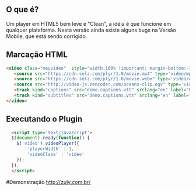 ## O que é?
Um player em HTML5 bem leve e "Clean", a idéia é que funcione em qualquer plataforma.
Nesta versão ainda existe alguns bugs na Versão Mobile, que está sendo corrigido.

## Marcação HTML
```html
<video class="meuvideo"  style="width:100% !important; margin-bottom:-10px"   width="100%" height="auto" poster="https://cdn.plyr.io/static/poster.jpg">
   <source src="https://cdn.selz.com/plyr/1.0/movie.mp4" type='video/mp4' />
   <source src="https://cdn.selz.com/plyr/1.0/movie.webm" type='video/webm' />
   <source src="http://video-js.zencoder.com/oceans-clip.ogv" type='video/ogg' />
   <track kind="captions" src="demo.captions.vtt" srclang="en" label="English"></track>
   <track kind="subtitles" src="demo.captions.vtt" srclang="en" label="English"></track>
</video>

```

## Executando o Plugin
```html
  <script type='text/javascript'>
  $(document).ready(function() {
  	$('video').videoPlayer({
  		'playerWidth' : 1,
  		'videoClass' : 'video'
  	});
  });
  </script>
```
#Demonstração
http://zuly.com.br/
